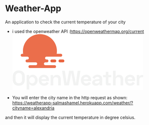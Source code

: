 # Weather-App
An application to check the current temperature of your city


- i used the openweather API :https://openweathermap.org/current
![](openweather-negative-logo-RGB.png)

- You will enter the city name in the http request as shown:
https://weatherapp-salmashamel.herokuapp.com/weather/?cityname=alexandria

and then it will display the current temperature in degree celsius.
